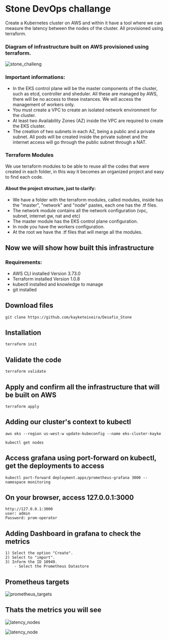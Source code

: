 # Stone DevOps challange
  
  Create a Kubernetes cluster on AWS and within it have a tool where we can measure the latency between the nodes of the cluster. All provisioned using terraform.
  
  
  ### **Diagram of infrastructure built on AWS provisioned using terraform.**

  ![stone_challeng](https://user-images.githubusercontent.com/55967749/152402662-bc9e1053-9454-4c9d-9d4b-ae727c1eed4b.png)  

 ### **Important informations:**
  - In the EKS control plane will be the master components of the cluster, such as etcd, controller and sheduler. All these are managed by AWS, there will be no access to these instances. We will access the management of workers only.
  - You must create a VPC to create an isolated network environment for the cluster.
  - At least two Availability Zones (AZ) inside the VPC are required to create the EKS cluster.
  - The creation of two subnets in each AZ, being a public and a private subnet. All pods will be created inside the private subnet and the internet access will go through the public subnet through a NAT.
  
### Terraform Modules

We use terraform modules to be able to reuse all the codes that were created in each folder, in this way it becomes an organized project and easy to find each code.
  
#### **About the project structure, just to clarify:**
- We have a folder with the terraform modules, called modules, inside has the "master", "network" and "node" pastes, each one has the .tf files.
- The network module contains all the network configuration (vpc, subnet, internet gw, nat and etc)
- The master module has the EKS control plane configuration.
- In node you have the workers configuration.
- At the root we have the .tf files that will merge all the modules.

## Now we will show how built this infrastructure
### **Requirements:**
- AWS CLI installed Version 3.73.0
- Terraform installed Version 1.0.8
- kubectl installed and knowledge to manage
- git installed

## **Download files** 
```
git clone https://github.com/kayketeixeira/Desafio_Stone
```

## **Installation** 
```
terraform init
```

## **Validate the code** 
```
terraform validate
```

## **Apply and confirm all the infrastructure that will be built on AWS** 
```
terraform apply
```

## **Adding our cluster's context to kubectl** 
```
aws eks --region us-west-w update-kubeconfig --name eks-cluster-kayke
```
```
kubectl get nodes
```

## **Access grafana using port-forward on kubectl, get the deployments to access** 
```
kubectl port-forward deployment.apps/prometheus-grafana 3000 --namespace monitoring
```

## **On your browser, access 127.0.0.1:3000** 
```
http://127.0.0.1:3000
user: admin
Password: prom-operator
```
## **Adding Dashboard in grafana to check the metrics**

```
1) Select the option "Create".
2) Select to "import".
3) Inform the ID 10949.
    - Select the Prometheus Datastore
```
## **Prometheus targets**
![prometheus_targets](https://user-images.githubusercontent.com/55967749/164026044-fc329881-14c2-4cb1-85dc-0d94e74e9693.png)

## **Thats the metrics you will see**
![latency_nodes](https://user-images.githubusercontent.com/55967749/164026135-db29df24-4836-4397-b8b4-3465eb6f7671.png)

![latency_node](https://user-images.githubusercontent.com/55967749/164026193-f1d730ab-f40f-4adf-a266-9694d46dae5a.png)


